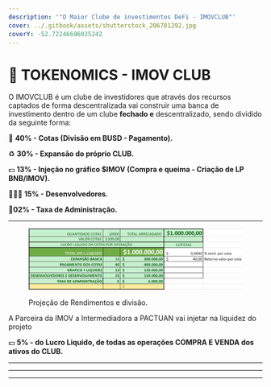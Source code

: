 ```yaml
---
description: '"O Maior Clube de investimentos DeFi - IMOVCLUB"'
cover: ../.gitbook/assets/shutterstock_206781292.jpg
coverY: -52.72246696035242
---
```


# 🎯 TOKENOMICS - IMOV CLUB

O IMOVCLUB é um clube de investidores que através dos recursos captados de forma descentralizada vai construir uma banca de investimento dentro de um clube **fechado e** descentralizado, sendo dividido da seguinte forma:

&#x20;    💸 **40% - Cotas (Divisão em BUSD - Pagamento).**

&#x20;    ♻️ **30% - Expansão do próprio CLUB.**

&#x20;    💵 **13% - Injeção no gráfico $IMOV (Compra e queima - Criação de LP BNB/IMOV).**

&#x20;    👨🏽‍💻 **15% - Desenvolvedores.**

&#x20;    📝**02% - Taxa de Administração.**

****

<figure><img src="../.gitbook/assets/image (23).png" alt=""><figcaption><p>Projeção de Rendimentos e divisão.</p></figcaption></figure>

A Parceira da IMOV a Intermediadora a PACTUAN vai injetar na liquidez do projeto

&#x20;    💵 **5% - do Lucro Liquido, de todas as operações COMPRA E VENDA dos ativos do CLUB.**

****

****

****

